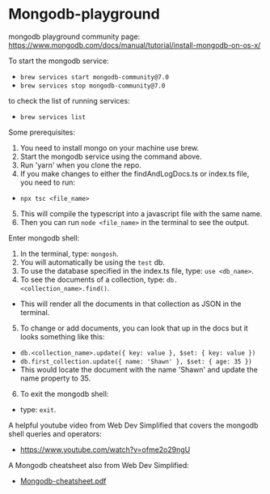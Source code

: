 # Mongodb-playground

mongodb playground community page:
https://www.mongodb.com/docs/manual/tutorial/install-mongodb-on-os-x/

To start the mongodb service:

- `brew services start mongodb-community@7.0`
- `brew services stop mongodb-community@7.0`

to check the list of running services:

- `brew services list`

Some prerequisites:

1. You need to install mongo on your machine use brew.
2. Start the mongodb service using the command above.
3. Run 'yarn' when you clone the repo.
4. If you make changes to either the findAndLogDocs.ts or index.ts file, you need to run:

- `npx tsc <file_name>`

5. This will compile the typescript into a javascript file with the same name.
6. Then you can run `node <file_name>` in the terminal to see the output.

Enter mongodb shell:

1. In the terminal, type: `mongosh`.
2. You will automatically be using the `test` db.
3. To use the database specified in the index.ts file, type: `use <db_name>`.
4. To see the documents of a collection, type: `db.<collection_name>.find()`.

- This will render all the documents in that collection as JSON in the terminal.

5. To change or add documents, you can look that up in the docs but it looks something like this:

- `db.<collection_name>.update({ key: value }, $set: { key: value })`
- `db.first_collection.update({ name: 'Shawn' }, $set: { age: 35 })`
- This would locate the document with the name 'Shawn' and update the name property to 35.

6. To exit the mongodb shell:

- type: `exit`.

A helpful youtube video from Web Dev Simplified that covers the mongodb shell queries and operators:

- https://www.youtube.com/watch?v=ofme2o29ngU

A Mongodb cheatsheet also from Web Dev Simplified:

- [Mongodb-cheatsheet.pdf](https://github.com/user-attachments/files/15907608/Dark.pdf)
